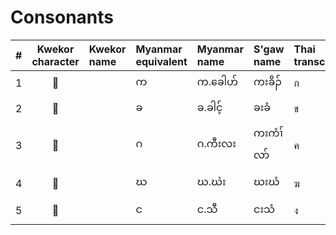 # Consonants

| # | Kwekor character | Kwekor name | Myanmar equivalent | Myanmar name | S'gaw name | Thai transcription | Thai name | English transcription | 
|:-:|:-:|:--|:--|:--|:--|:--|:--|:--|
|1|||က|က.ခေါဟ်|ကးခိၣ်|ก|กะ โด|ka|
|2|||ခ|ခ.ခါင့်|ခးခံ|ข|คะ ดี|kha|
|3|||ဂ|ဂ.ကီးလး|ကးကံၢ်လာ်|ค|กะ กีลา|ga|
|4|||ဃ|ဃ.ဃဲး|ဃးဃံ|ฆ|ฆะ กระดูก|gha|
|5|||င|င.သီ|ငးသံ|ง|ง ตาย|nga|
